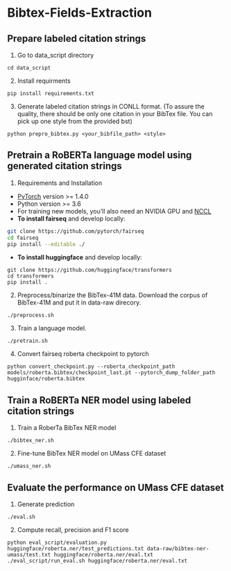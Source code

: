 # Bibtex-Fields-Extraction
## Prepare labeled citation strings 
1. Go to data_script directory
```
cd data_script
```
2. Install requirments
```
pip install requirements.txt
```
3. Generate labeled citation strings in CONLL format. (To assure the quality, there should be only one citation in your BibTex file. You can pick up one style from the provided bst)
```
python prepro_bibtex.py <your_bibfile_path> <style>
```
## Pretrain a RoBERTa language model using generated citation strings
1. Requirements and Installation
* [PyTorch](http://pytorch.org/) version >= 1.4.0
* Python version >= 3.6
* For training new models, you'll also need an NVIDIA GPU and [NCCL](https://github.com/NVIDIA/nccl)
* **To install fairseq** and develop locally:
```bash
git clone https://github.com/pytorch/fairseq
cd fairseq
pip install --editable ./
```
* **To install huggingface** and develop locally:
```
git clone https://github.com/huggingface/transformers
cd transformers
pip install .
```
2. Preprocess/binarize the BibTex-41M data. Download the corpus of BibTex-41M and put it in data-raw direcory.
```
./preprocess.sh
```
3. Train a language model. 
```
./pretrain.sh
```
4. Convert fairseq roberta checkpoint to pytorch
```
python convert_checkpoint.py --roberta_checkpoint_path models/roberta.bibtex/checkpoint_last.pt --pytorch_dump_folder_path hugginface/roberta.bibtex
```
## Train a RoBERTa NER model using labeled citation strings
1. Train a RoberTa BibTex NER model
```
./bibtex_ner.sh
```
2. Fine-tune BibTex NER model on UMass CFE dataset
```
./umass_ner.sh
```
## Evaluate the performance on UMass CFE dataset
1. Generate prediction
```
./eval.sh
```
2. Compute recall, precision and F1 score 
```
python eval_script/evaluation.py huggingface/roberta.ner/test_predictions.txt data-raw/bibtex-ner-umass/test.txt huggingface/roberta.ner/eval.txt
./eval_script/run_eval.sh huggingface/roberta.ner/eval.txt
```

